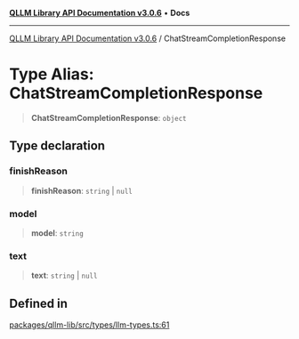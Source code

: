 [**QLLM Library API Documentation v3.0.6**](../README.md) • **Docs**

***

[QLLM Library API Documentation v3.0.6](../globals.md) / ChatStreamCompletionResponse

# Type Alias: ChatStreamCompletionResponse

> **ChatStreamCompletionResponse**: `object`

## Type declaration

### finishReason

> **finishReason**: `string` \| `null`

### model

> **model**: `string`

### text

> **text**: `string` \| `null`

## Defined in

[packages/qllm-lib/src/types/llm-types.ts:61](https://github.com/quantalogic/qllm/blob/b15a3aa4af263bce36ea091a0f29bf1255b95497/packages/qllm-lib/src/types/llm-types.ts#L61)
